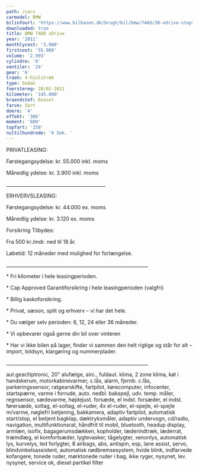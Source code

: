 ```yaml
---
path: /cars
carmodel: BMW
bilinfourl: 'https://www.bilbasen.dk/brugt/bil/bmw/740d/30-xdrive-steptr-4d/4089526 '
downloaded: true
title: BMW 740D xDrive
year: '2011'
monthlycost: '3.900'
firstcost: '55.000'
volume: '2.993'
cylindre: '6'
ventiler: '24'
gear: '6'
traek: 4-hjulstræk
type: Sedan
foerstereg: 28/02-2011
kilometer: '145.000'
braendstof: Diesel
farve: Sort
doere: '4'
effekt: '306'
moment: '600'
topfart: '250'
nultilhundrede: '6 Sek. '
---
```

PRIVATLEASING: 



Førstegangsydelse: kr. 55.000  inkl. moms

Månedlig ydelse: kr. 3.900 inkl. moms

\_\_\_\_\_\_\_\_\_\_\_\_\_\_\_\_\_\_\_\_\_\_\_\_\_\_\_\_\_\_\_\_\_\_\_\_\_\_\_\_\_\_



ERHVERVSLEASING:



Førstegangsydelse: kr. 44.000  ex. moms

Månedlig ydelse: kr. 3.120 ex. moms





Forsikring Tilbydes:

Fra 500 kr./mdr. ned til 18 år. 

Løbetid: 12 måneder med mulighed for forlængelse.

\_\_\_\_\_\_\_\_\_\_\_\_\_\_\_\_\_\_\_\_\_\_\_\_\_\_\_\_\_\_\_\_\_\_\_\_\_\_\_\_\_\_\_\_\_\_\_\_\_\_\_\_\_\_\_\_\_\_\_\_



\* Fri kilometer i hele leasingperioden.

\* Cap Approved Garantiforsikring i hele leasingperioden (valgfri)

\* Billig kaskoforsikring.

\* Privat, sæson, split og erhverv – vi har det hele.

\* Du vælger selv perioden: 6, 12, 24 eller 36 måneder.

\* Vi opbevarer også gerne din bil over vinteren

\* Har vi ikke bilen på lager, finder vi sammen den helt rigtige og står for alt – import, toldsyn, klargøring og nummerplader. 

\_\_\_\_\_\_\_\_\_\_\_\_\_\_\_\_\_\_\_\_\_\_\_\_\_\_\_\_\_\_\_\_\_\_\_\_\_\_\_\_\_\_\_\_\_\_\_\_\_\_\_\_\_\_\_\_\_\_\_\_



aut.gear/tiptronic, 20" alufælge, airc., fuldaut. klima, 2 zone klima, køl i handskerum, motorkabinevarmer, c.lås, alarm, fjernb. c.lås, parkeringssensor, ratgearskifte, fartpilot, kørecomputer, infocenter, startspærre, varme i forrude, auto. nedbl. bakspejl, udv. temp. måler, regnsensor, sædevarme, højdejust. forsæde, el indst. forsæder, el indst. førersæde, soltag, el-soltag, el-ruder, 4x el-ruder, el-spejle, el-spejle m/varme, nøglefri betjening, bakkamera, adaptiv fartpilot, automatisk start/stop, el betjent bagklap, dæktryksmåler, adaptiv undervogn, cd/radio, navigation, multifunktionsrat, håndfrit til mobil, bluetooth, headup display, armlæn, isofix, bagagerumsdækken, kopholder, læderindtræk, læderrat, træindlæg, el komfortsæder, lygtevasker, tågelygter, xenonlys, automatisk lys, kurvelys, led forlygter, 8 airbags, abs, antispin, esp, lane assist, servo, blindvinkelsassistent, automatisk nødbremsesystem, hvide blink, indfarvede kofangere, tonede ruder, mørktonede ruder i bag, ikke ryger, nysynet, lev. nysynet, service ok, diesel partikel filter
